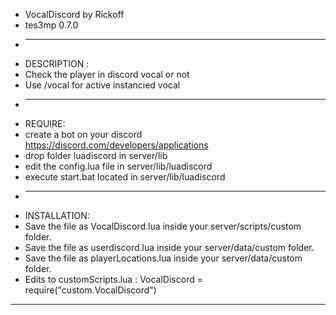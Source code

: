 * VocalDiscord by Rickoff
* tes3mp 0.7.0
* --------------------------
* DESCRIPTION :
* Check the player in discord vocal or not
* Use /vocal for active instancied vocal
* ---------------------------
* REQUIRE:
* create a bot on your discord https://discord.com/developers/applications
* drop folder luadiscord in server/lib
* edit the config.lua file in server/lib/luadiscord
* execute start.bat located in server/lib/luadiscord
* ---------------------------
* INSTALLATION:
* Save the file as VocalDiscord.lua inside your server/scripts/custom folder.
* Save the file as userdiscord.lua inside your server/data/custom folder.
* Save the file as playerLocations.lua inside your server/data/custom folder.
* Edits to customScripts.lua : VocalDiscord = require("custom.VocalDiscord")
---------------------------
